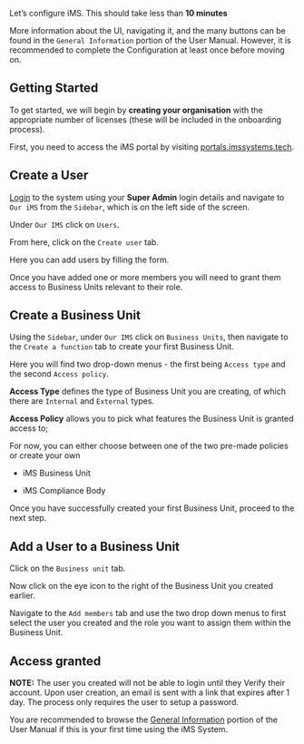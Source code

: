 Let’s configure iMS. This should take less than **10 minutes**

More information about the UI, navigating it, and the many buttons can be found in the `General Information` portion of the User Manual. However, it is recommended to complete the Configuration at least once before moving on.

## Getting Started
To get started, we will begin by **creating your organisation** with the appropriate number of licenses (these will be included in the onboarding process).

First, you need to access the iMS portal by visiting [portals.imssystems.tech](https://portals.imssystems.tech).

## Create a User

[Login][] to the system using your **Super Admin** login details and navigate to `Our iMS` from the `Sidebar`, which is on the left side of the screen.

Under `Our IMS` click on `Users`. 

From here, click on the `Create user` tab.

Here you can add users by filling the form. 

Once you have added one or more members you will need to grant them access to Business Units relevant to their role.

## Create a Business Unit

Using the `Sidebar`, under `Our IMS` click on `Business Units`, then navigate to the `Create a function` tab to create your first Business Unit. 

Here you will find two drop-down menus - the first being `Access type` and the second `Access policy`. 

**Access Type** defines the type of Business Unit you are creating, of which there are `Internal` and `External` types. 

**Access Policy** allows you to pick what features the Business Unit is granted access to;

For now, you can either choose between one of the two pre-made policies or create your own

- iMS Business Unit

- iMS Compliance Body

Once you have successfully created your first Business Unit, proceed to the next step.

## Add a User to a Business Unit

Click on the `Business unit` tab.

Now click on the eye icon to the right of the Business Unit you created earlier.

Navigate to the `Add members` tab and use the two drop down menus to first select the user you created and the role you want to assign them within the Business Unit.

## Access granted

**NOTE:** The user you created will not be able to login until they Verify their account. Upon user creation, an email is sent with a link that expires after 1 day. The process only requires the user to setup a password.

You are recommended to browse the [General Information][] portion of the User Manual if this is your first time using the iMS System.


[iMS]: https://imssystems.tech/ "iMS Homepage"

[Permissions]: ./permission "Link to Permissions Page"

[General Information]: ./General%20Information/quick_links
[Login]: ./General%20Information/new_user#logging-in
[FAQ]: ./faq
